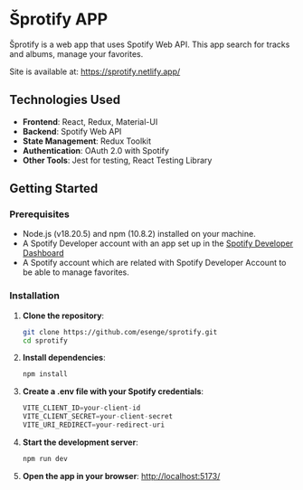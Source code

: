 # Šprotify APP

Šprotify is a web app that uses Spotify Web API.
This app search for tracks and albums, manage your favorites.

Site is available at: https://sprotify.netlify.app/

## Technologies Used

- **Frontend**: React, Redux, Material-UI
- **Backend**: Spotify Web API
- **State Management**: Redux Toolkit
- **Authentication**: OAuth 2.0 with Spotify
- **Other Tools**: Jest for testing, React Testing Library

## Getting Started
### Prerequisites

- Node.js (v18.20.5) and npm (10.8.2) installed on your machine. 
- A Spotify Developer account with an app set up in the
[Spotify Developer Dashboard](https://developer.spotify.com/dashboard)
- A Spotify account which are related with Spotify Developer Account to be able to manage favorites.

### Installation
1. **Clone the repository**:
   ```bash
   git clone https://github.com/esenge/sprotify.git
   cd sprotify
   ```
2. **Install dependencies**:
    ```bash
   npm install
   ```
3. **Create a .env file with your Spotify credentials**:
    ```js
   VITE_CLIENT_ID=your-client-id
   VITE_CLIENT_SECRET=your-client-secret
   VITE_URI_REDIRECT=your-redirect-uri
   ```
4. **Start the development server**:
    ```bash
   npm run dev
   ```
5. **Open the app in your browser**:
   [http://localhost:5173/](http://localhost:5173/)
